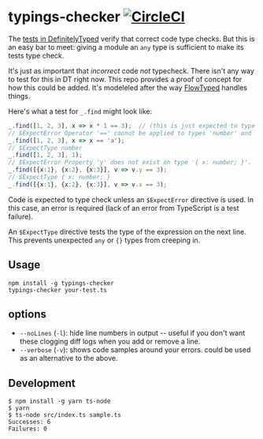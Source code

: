 # typings-checker [![CircleCI](https://circleci.com/gh/danvk/typings-checker.svg?style=svg)](https://circleci.com/gh/danvk/typings-checker)

The [tests in DefinitelyTyped][1] verify that correct code type checks.
But this is an easy bar to meet: giving a module an `any` type is sufficient to make
its tests type check.

It's just as important that _incorrect_ code _not_ typecheck. There isn't any way to
test for this in DT right now. This repo provides a proof of concept for how this could
be added. It's modeleled after the way [FlowTyped][] handles things.

Here's what a test for `_.find` might look like:

```ts
_.find([1, 2, 3], x => x * 1 == 3);  // (this is just expected to type check)
// $ExpectError Operator '==' cannot be applied to types 'number' and 'string'.
_.find([1, 2, 3], x => x == 'a');
// $ExpectType number
_.find([1, 2, 3], 1);
// $ExpectError Property 'y' does not exist on type '{ x: number; }'.
_.find([{x:1}, {x:2}, {x:3}], v => v.y == 3);
// $ExpectType { x: number; }
_.find([{x:1}, {x:2}, {x:3}], v => v.x == 3);
```

Code is expected to type check unless an `$ExpectError` directive is used. In this case, an error is required (lack of an error from TypeScript is a test failure).

An `$ExpectType` directive tests the type of the expression on the next line. This prevents unexpected `any` or `{}` types from creeping in.

## Usage

    npm install -g typings-checker
    typings-checker your-test.ts

## options

* `--noLines` (`-l`): hide line numbers in output -- useful if you don't want these clogging diff logs when you add or remove a line.
* `--verbose` (`-v`): shows code samples around your errors. could be used as an alternative to the above.

## Development

```
$ npm install -g yarn ts-node
$ yarn
$ ts-node src/index.ts sample.ts
Successes: 6
Failures: 0
```

[1]: https://github.com/DefinitelyTyped/DefinitelyTyped/blob/0f756aca1642eaf49998565788caf18ef635271e/underscore/underscore-tests.ts
[FlowTyped]: https://github.com/flowtype/flow-typed/blob/a880b140e32d9d562abbe3924b2c10a583b3a6e1/definitions/npm/underscore_v1.x.x/test_underscore-v1.js
